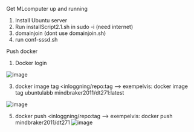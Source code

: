 Get MLcomputer up and running
1) Install Ubuntu server
2) Run installScript2.1.sh in sudo -i (need internet)
3) domainjoin (dont use domainjoin.sh)
4) run conf-sssd.sh

 
Push docker
1) Docker login

![image](https://github.com/user-attachments/assets/327a1c2e-c498-4eac-a494-70b4f51346de)

3) docker image tag <namn-image> <inloggning/repo:tag --> exempelvis: docker image tag ubuntulabb mindbraker2011/dt271:latest

![image](https://github.com/user-attachments/assets/4f585a91-7201-4ffd-9076-b3c3f9277fd6)

5) docker push <inloggning/repo:tag --> exempelvis: docker push mindbraker2011/dt271
![image](https://github.com/user-attachments/assets/5d4dcc34-d3a2-40d8-8440-8804bebab25a)
